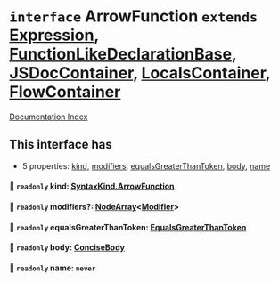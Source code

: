 # `interface` ArrowFunction `extends` [Expression](../private.interface.Expression/README.md), [FunctionLikeDeclarationBase](../private.interface.FunctionLikeDeclarationBase/README.md), [JSDocContainer](../private.interface.JSDocContainer/README.md), [LocalsContainer](../private.interface.LocalsContainer/README.md), [FlowContainer](../private.interface.FlowContainer/README.md)

[Documentation Index](../README.md)

## This interface has

- 5 properties:
[kind](#-readonly-kind-syntaxkindarrowfunction),
[modifiers](#-readonly-modifiers-nodearraymodifier),
[equalsGreaterThanToken](#-readonly-equalsgreaterthantoken-equalsgreaterthantoken),
[body](#-readonly-body-concisebody),
[name](#-readonly-name-never)


#### 📄 `readonly` kind: [SyntaxKind.ArrowFunction](../private.enum.SyntaxKind/README.md#arrowfunction--219)



#### 📄 `readonly` modifiers?: [NodeArray](../private.interface.NodeArray/README.md)\<[Modifier](../private.type.Modifier/README.md)>



#### 📄 `readonly` equalsGreaterThanToken: [EqualsGreaterThanToken](../private.type.EqualsGreaterThanToken/README.md)



#### 📄 `readonly` body: [ConciseBody](../private.type.ConciseBody/README.md)



#### 📄 `readonly` name: `never`



